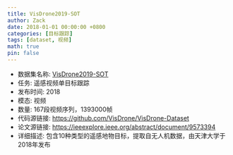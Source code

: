 ```yaml
---
title: VisDrone2019-SOT
author: Zack
date: 2018-01-01 00:00:00 +0800
categories: [目标跟踪]
tags: [dataset, 视频]
math: true
pin: false
---
```

- 数据集名称: [VisDrone2019-SOT](https://github.com/VisDrone/VisDrone-Dataset)
- 任务: 遥感视频单目标跟踪
- 发布时间: 2018
- 模态: 视频
- 数量: 167段视频序列，1393000帧
- 代码源链接: https://github.com/VisDrone/VisDrone-Dataset
- 论文源链接: https://ieeexplore.ieee.org/abstract/document/9573394
- 详细描述: 包含10种类型的遥感地物目标，提取自无人机数据，由天津大学于2018年发布
